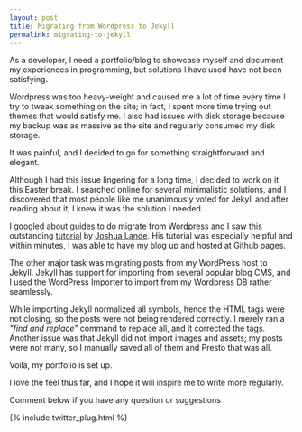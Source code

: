 ```yaml
---
layout: post
title: Migrating from Wordpress to Jekyll
permalink: migrating-to-jekyll
---
```


As a developer, I need a portfolio/blog to showcase myself and document my experiences in programming, but solutions I have used have not been satisfying.

Wordpress was too heavy-weight and caused me a lot of time every time I try to tweak something on the site; in fact, I spent more time trying out themes that would satisfy me. I also had issues with disk storage because my backup was as massive as the site and regularly consumed my disk storage.

It was painful, and I decided to go for something straightforward and elegant.

Although I had this issue lingering for a long time, I decided to work on it this Easter break. I searched online for several minimalistic solutions, and I discovered that most people like me unanimously voted for Jekyll and after reading about it, I knew it was the solution I needed.

I googled about guides to do migrate from Wordpress and I saw this outstanding [tutorial](http://joshualande.com/jekyll-github-pages-poole/) by [Joshua Lande](http://joshualande.com/about/). His tutorial was especially helpful and within minutes, I was able to have my blog up and hosted at Github pages.

The other major task was migrating posts from my WordPress host to Jekyll. Jekyll has support for importing from several popular blog CMS, and I used the WordPress Importer to import from my Wordpress DB rather seamlessly.

While importing Jekyll normalized all symbols, hence the HTML tags were not closing, so the posts were not being rendered correctly. I merely ran a _"find and replace"_ command to replace all, and it corrected the tags. Another issue was that Jekyll did not import images and assets; my posts were not many, so I manually saved all of them and Presto that was all.

Voila, my portfolio is set up.

I love the feel thus far, and I hope it will inspire me to write more regularly.

Comment below if you have any question or suggestions

{% include twitter_plug.html %}
